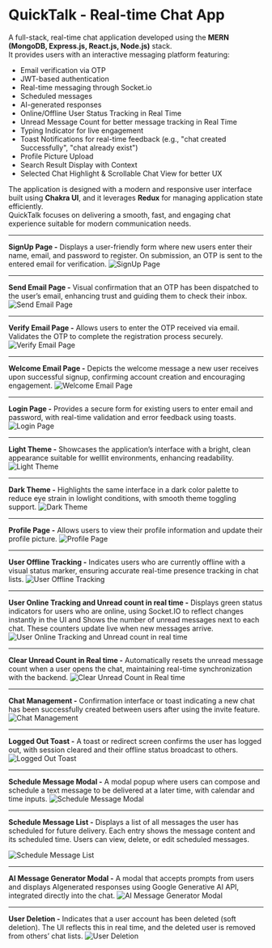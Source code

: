 # QuickTalk - Real-time Chat App 
A full-stack, real-time chat application developed using the **MERN (MongoDB, Express.js, React.js, Node.js)** stack.  
It provides users with an interactive messaging platform featuring:

- Email verification via OTP  
- JWT-based authentication  
- Real-time messaging through Socket.io  
- Scheduled messages  
- AI-generated responses
- Online/Offline User Status Tracking in Real Time
- Unread Message Count for better message tracking in Real Time
- Typing Indicator for live engagement
- Toast Notifications for real-time feedback (e.g., "chat created Successfully", "chat already
exist")
- Profile Picture Upload
- Search Result Display with Context
- Selected Chat Highlight & Scrollable Chat View for better UX  

The application is designed with a modern and responsive user interface built using **Chakra UI**, and it leverages **Redux** for managing application state efficiently.  
QuickTalk focuses on delivering a smooth, fast, and engaging chat experience suitable for modern communication needs.

---


**SignUp Page  -** Displays a user-friendly form where new users enter their name, email, and
password to register. On submission, an OTP is sent to the entered email for verification.
![SignUp Page](assets/ProjectImage-1.png)

---



**Send Email Page  -**  Visual confirmation that an OTP has been dispatched to the user’s email,
enhancing trust and guiding them to check their inbox.
![Send Email Page](assets/ProjectImage-2.1.png)

---


**Verify Email Page  -** Allows users to enter the OTP received via email. Validates the OTP to
complete the registration process securely.
![Verify Email Page](assets/ProjectImage-2.png)

---


**Welcome Email Page  -** Depicts the welcome message a new user receives upon successful
signup, confirming account creation and encouraging engagement.
![Welcome Email Page](assets/ProjectImage-2.2.png)

---


**Login Page  -** Provides a secure form for existing users to enter email and password, with real-time
validation and error feedback using toasts.
![Login Page](assets/ProjectImage-3.png)

---


**Light Theme  -** Showcases the application’s interface with a bright, clean appearance suitable for welllit environments, enhancing readability.
![Light Theme](assets/ProjectImage-4.png)

---


**Dark Theme  -** Highlights the same interface in a dark color palette to reduce eye strain in lowlight conditions, with smooth theme toggling support.
![Dark Theme](assets/ProjectImage-5.png)

---


**Profile Page  -**  Allows users to view their profile information and update their profile picture.
![Profile Page](assets/ProjectImage-6.png)

---


**User Offline Tracking  -** Indicates users who are currently offline with a visual status
marker, ensuring accurate real-time presence tracking in chat lists.
![User Offline Tracking](assets/ProjectImage-7.png)

---


**User Online Tracking and Unread count in real time  -** Displays green status
indicators for users who are online, using Socket.IO to reflect changes instantly in the UI and Shows the
number of unread messages next to each chat. These counters update live when new messages arrive.
![User Online Tracking and Unread count in real time](assets/ProjectImage-8.png)

---


**Clear Unread Count in Real time  -** Automatically resets the unread message count when a
user opens the chat, maintaining real-time synchronization with the backend.
![Clear Unread Count in Real time](assets/ProjectImage-9.png)

---


**Chat Management  -** Confirmation interface or toast indicating a new chat has been successfully created
between users after using the invite feature.
![Chat Management](assets/ProjectImage-10.png)

---


**Logged Out Toast  -** A toast or redirect screen confirms the user has logged out, with session
cleared and their offline status broadcast to others.
![Logged Out Toast](assets/ProjectImage-11.png)

---


**Schedule Message Modal  -** A modal popup where users can compose and schedule a text
message to be delivered at a later time, with calendar and time inputs.
![Schedule Message Modal](assets/ProjectImage-12.png)

---


**Schedule Message List  -** Displays a list of all messages the user has scheduled for future
delivery. Each entry shows the message content and its scheduled time. Users can view, delete, or edit
scheduled messages.

![Schedule Message List](assets/ProjectImage-13.png)

---


**AI Message Generator Modal  -** A modal that accepts prompts from users and displays AIgenerated responses using Google Generative AI API, integrated directly into the chat.
![AI Message Generator Modal](assets/ProjectImage-14.png)

---


**User Deletion  -** Indicates that a user account has been deleted (soft deletion). The UI reflects this in
real time, and the deleted user is removed from others’ chat lists.
![User Deletion](assets/ProjectImage-15.png)

